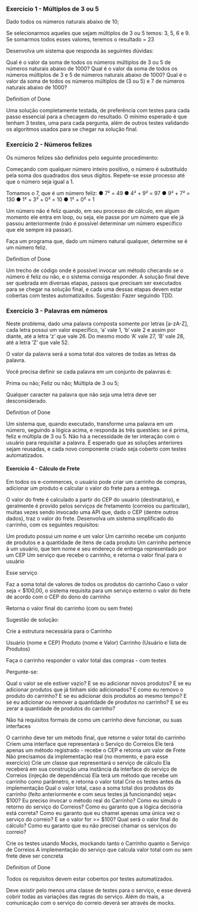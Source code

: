 ### Exercício 1 - Múltiplos de 3 ou 5

Dado todos os números naturais abaixo de 10;

Se selecionarmos aqueles que sejam múltiplos de 3 ou 5 temos: 3, 5, 6 e 9.
Se somarmos todos esses valores, teremos o resultado = 23

Desenvolva um sistema que responda às seguintes dúvidas:

Qual é o valor da soma de todos os números múltiplos de 3 ou 5 de números naturais abaixo de 1000?
Qual é o valor da soma de todos os números múltiplos de 3 e 5 de números naturais abaixo de 1000?
Qual é o valor da soma de todos os números múltiplos de (3 ou 5) e 7 de números naturais abaixo de 1000?

Definition of Done

Uma solução completamente testada, de preferência com testes para cada passo essencial para a checagem do resultado.
O mínimo esperado é que tenham 3 testes, uma para cada pergunta, além de outros testes validando os algoritmos usados para se chegar na solução final.

### Exercício 2 - Números felizes

Os números felizes são definidos pelo seguinte procedimento:

Começando com qualquer número inteiro positivo, o número é substituído pela soma dos quadrados dos seus dígitos.
Repete-se esse processo até que o número seja igual a 1.

Tomamos o 7, que é um número feliz:
● 7² = 49
● 4² + 9² = 97
● 9² + 7² = 130
● 1² + 3² + 0² = 10
● 1² + 0² = 1

Um número não é feliz quando, em seu processo de cálculo, em algum momento ele entra em loop, ou seja, ele passe por um número que ele já passou anteriormente (não é possível determinar um número específico que ele sempre irá passar).

Faça um programa que, dado um número natural qualquer, determine se é um número feliz.

Definition of Done

Um trecho de código onde é possível invocar um método checando se o número é feliz ou não, e o sistema consiga responder.
A solução final deve ser quebrada em diversas etapas, passos que precisam ser executados para se chegar na solução final, e cada uma dessas etapas devem estar cobertas com testes automatizados.
Sugestão: Fazer seguindo TDD.

### Exercício 3 - Palavras em números

Neste problema, dado uma palavra composta somente por letras [a-zA-Z], cada letra possui um valor específico, ‘a’ vale 1, ‘b’ vale 2 e assim por diante, até a letra ‘z’ que vale 26. Do mesmo modo ‘A’ vale 27, ‘B’ vale 28, até a letra ‘Z’ que vale 52.

O valor da palavra será a soma total dos valores de todas as letras da palavra.

Você precisa definir se cada palavra em um conjunto de palavras é:

Prima ou não;
Feliz ou não;
Múltipla de 3 ou 5;

Qualquer caracter na palavra que não seja uma letra deve ser desconsiderado.

Definition of Done

Um sistema que, quando executado, transforme uma palavra em um número, seguindo a lógica acima, e responda às três questões: se é prima, feliz e múltipla de 3 ou 5.
Não há a necessidade de ter interação com o usuário para requisitar a palavra.
É esperado que as soluções anteriores sejam reusadas, e cada novo componente criado seja coberto com testes automatizados.

#### Exercício 4 - Cálculo de Frete

Em todos os e-commerces, o usuário pode criar um carrinho de compras, adicionar um produto e calcular o valor do frete para a entrega.

O valor do frete é calculado a partir do CEP do usuário (destinatário), e geralmente é provido pelos serviços de fretamento (correios ou particular), muitas vezes sendo invocado uma API que, dado o CEP (dentre outros dados), traz o valor do frete.
Desenvolva um sistema simplificado do carrinho, com os seguintes requisitos:

Um produto possui um nome e um valor
Um carrinho recebe um conjunto de produtos e a quantidade de itens de cada produto
Um carrinho pertence à um usuário, que tem nome e seu endereço de entrega representado por um CEP
Um serviço que recebe o carrinho, e retorna o valor final para o usuário

Esse serviço

Faz a soma total de valores de todos os produtos do carrinho
Caso o valor seja < $100,00, o sistema requisita para um serviço externo o valor do frete de acordo com o CEP do dono do carrinho

Retorna o valor final do carrinho (com ou sem frete)

Sugestão de solução:

Crie a estrutura necessária para o Carrinho

Usuário (nome e CEP)
Produto (nome e Valor)
Carrinho (Usuário e lista de Produtos)

Faça o carrinho responder o valor total das compras - com testes

Pergunte-se:

Qual o valor se ele estiver vazio?
E se eu adicionar novos produtos?
E se eu adicionar produtos que já tinham sido adicionados?
E como eu removo o produto do carrinho?
E se eu adicionar dois produtos ao mesmo tempo?
E se eu adicionar ou remover a quantidade de produtos no carrinho?
E se eu zerar a quantidade de produtos do carrinho?

Não há requisitos formais de como um carrinho deve funcionar, ou suas interfaces

O carrinho deve ter um método final, que retorne o valor total do carrinho
Criem uma interface que representará o Serviço do Correios
Ele terá apenas um método registrado - recebe o CEP e retorna um valor de Frete
Não precisamos da implementação real (no momento, e para esse exercício)
Crie um classe que representará o serviço de cálculo
Ela receberá em sua construção uma instância da interface do serviço de Correios (injeção de dependência)
Ela terá um método que recebe um carrinho como parâmetro, e retorna o valor total
Crie os testes antes da implementação
Qual o valor total, caso a soma total dos produtos do carrinho (feito anteriormente e com seus testes já funcionando) seja< $100?
Eu preciso invocar o método real do Carrinho?
Como eu simulo o retorno do serviço do Correios?
Como eu garanto que a lógica decisória está correta?
Como eu garanto que eu chamei apenas uma única vez o serviço do correio?
E se o valor for >= $100?
Qual será o valor final do cálculo?
Como eu garanto que eu não precisei chamar os serviços do correio?

Crie os testes usando Mocks, mockando tanto o Carrinho quanto o Serviço de Correios
A implementação do serviço que calcula valor total com ou sem frete deve ser concreta

Definition of Done

Todos os requisitos devem estar cobertos por testes automatizados.

Deve existir pelo menos uma classe de testes para o serviço, e esse deverá cobrir todas as variações das regras do serviço. Além do mais, a comunicação com o serviço do correio deverá ser através de mocks.
